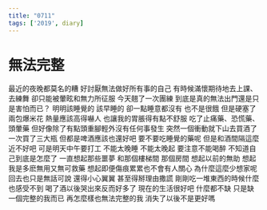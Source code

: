 ```yaml
---
title: "0711"
tags: ['2019', diary]
---
```

# 無法完整

最近的夜晚都莫名的糟
好討厭無法做好所有事的自己
有時候滿懷期待地去上課、去練舞
卻只能被暈眩和無力所征服
今天翹了一次團練
到底是真的無法出門還是只是害怕而已？
明明該睡覺的 該早睡的 卻一點睡意都沒有
也不是很餓 但是硬塞了兩包爆米花
熱量應該高得嚇人
也讓我的胃脹得有點不舒服
吃了止痛藥、恐慌藥、頭暈藥
但好像除了有點頭重腳輕外沒有任何事發生
突然一個衝動就下山去買酒了 一次買了三大瓶 但都是啤酒應該也還好吧
要不要吃睡覺的藥呢 但是和酒間隔這麼近不好吧
可是明天中午要打工 不能太晚睡 不能太晚起 要注意不能喝醉
不知道自己到底是怎麼了
一直想起那些噩夢 和那個樓梯間 那個房間
想起以前的無助 想起我是多麽無用又無可救藥
想起即便傷痕累累也不會有人關心
為什麼這麼少想家呢 
回去也只是無話可說 還得小心翼翼 甚至得掰理由撒謊
剛剛吃一堆東西的時候什麼也感受不到 喝了酒以後哭出來反而好多了
現在的生活很好吧 什麼都不缺
只是缺一個完整的我而已
再怎麼樣也無法完整的我 消失了以後不是更好嗎